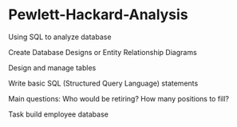 # Pewlett-Hackard-Analysis
Using SQL to analyze database

Create Database Designs or Entity Relationship Diagrams

Design and manage tables

Write basic SQL (Structured Query Language) statements

Main questions:
Who would be retiring?
How many positions to fill?

Task build employee database

